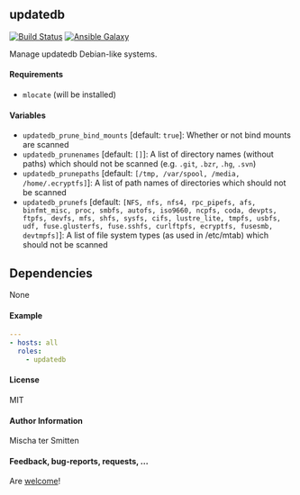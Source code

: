 ## updatedb

[![Build Status](https://travis-ci.org/Oefenweb/ansible-updatedb.svg?branch=master)](https://travis-ci.org/Oefenweb/ansible-updatedb) [![Ansible Galaxy](http://img.shields.io/badge/ansible--galaxy-updatedb-blue.svg)](https://galaxy.ansible.com/Oefenweb/updatedb)

Manage updatedb Debian-like systems.

#### Requirements

* `mlocate` (will be installed)

#### Variables

 * `updatedb_prune_bind_mounts` [default: `true`]: Whether or not bind mounts are scanned
 * `updatedb_prunenames` [default: `[]`]: A list of directory names (without paths) which should not be scanned (e.g. `.git`, `.bzr`, `.hg`, `.svn`)
 * `updatedb_prunepaths` [default: `[/tmp, /var/spool, /media, /home/.ecryptfs]`]: A list of path names of directories which should not be scanned
 * `updatedb_prunefs` [default: `[NFS, nfs, nfs4, rpc_pipefs, afs, binfmt_misc, proc, smbfs, autofs, iso9660, ncpfs, coda, devpts, ftpfs, devfs, mfs, shfs, sysfs, cifs, lustre_lite, tmpfs, usbfs, udf, fuse.glusterfs, fuse.sshfs, curlftpfs, ecryptfs, fusesmb, devtmpfs]`]: A list of file system types (as used in /etc/mtab) which should not be scanned

## Dependencies

None

#### Example

```yaml
---
- hosts: all
  roles:
    - updatedb
```

#### License

MIT

#### Author Information

Mischa ter Smitten

#### Feedback, bug-reports, requests, ...

Are [welcome](https://github.com/Oefenweb/ansible-updatedb/issues)!
